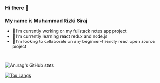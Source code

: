 ### Hi there 👋

### My name is Muhammad Rizki Siraj
<ul>
<li>
  🔭 I’m currently working on my fullstack notes app project
  </li>
<li>
  🌱 I’m currently learning react redux and node.js
  </li>
<li>
  👯 I’m looking to collaborate on any beginner-friendly react open source project
  </li>
 </ul>
 <br />


<!--
**rizkisiraj/rizkisiraj** is a ✨ _special_ ✨ repository because its `README.md` (this file) appears on your GitHub profile.

Here are some ideas to get you started:

- 🔭 I’m currently working on ...
- 🌱 I’m currently learning ...
- 👯 I’m looking to collaborate on ...
- 🤔 I’m looking for help with ...
- 💬 Ask me about ...
- 📫 How to reach me: ...
- 😄 Pronouns: ...
- ⚡ Fun fact: ...
-->


![Anurag's GitHub stats](https://github-readme-stats.vercel.app/api?username=rizkisiraj&count_private=true&theme=radical)
<br />
<br />
[![Top Langs](https://github-readme-stats.vercel.app/api/top-langs/?username=anuraghazra&layout=compact&theme=radical)](https://github.com/anuraghazra/github-readme-stats)
